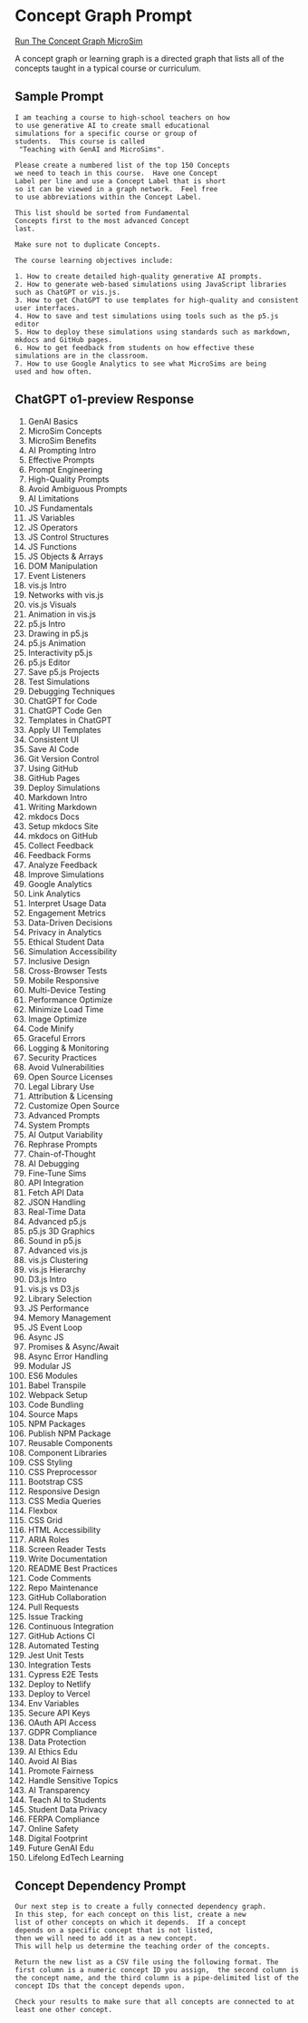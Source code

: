 # Concept Graph Prompt

[Run The Concept Graph MicroSim](./concept-graph.html)

A concept graph or learning graph is a directed graph that lists
all of the concepts taught in a typical course or curriculum.

## Sample Prompt

```linenums="0"
I am teaching a course to high-school teachers on how
to use generative AI to create small educational
simulations for a specific course or group of
students.  This course is called
 "Teaching with GenAI and MicroSims".

Please create a numbered list of the top 150 Concepts
we need to teach in this course.  Have one Concept
Label per line and use a Concept Label that is short
so it can be viewed in a graph network.  Feel free
to use abbreviations within the Concept Label.

This list should be sorted from Fundamental
Concepts first to the most advanced Concept
last.

Make sure not to duplicate Concepts.

The course learning objectives include:

1. How to create detailed high-quality generative AI prompts.
2. How to generate web-based simulations using JavaScript libraries such as ChatGPT or vis.js.
3. How to get ChatGPT to use templates for high-quality and consistent user interfaces.
4. How to save and test simulations using tools such as the p5.js editor
5. How to deploy these simulations using standards such as markdown, mkdocs and GitHub pages.
6. How to get feedback from students on how effective these
simulations are in the classroom.
7. How to use Google Analytics to see what MicroSims are being
used and how often.
```

## ChatGPT o1-preview Response

1.  GenAI Basics
2.  MicroSim Concepts
3.  MicroSim Benefits
4.  AI Prompting Intro
5.  Effective Prompts
6.  Prompt Engineering
7.  High-Quality Prompts
8.  Avoid Ambiguous Prompts
9.  AI Limitations
10.  JS Fundamentals
11.  JS Variables
12.  JS Operators
13.  JS Control Structures
14.  JS Functions
15.  JS Objects & Arrays
16.  DOM Manipulation
17.  Event Listeners
18.  vis.js Intro
19.  Networks with vis.js
20.  vis.js Visuals
21.  Animation in vis.js
22.  p5.js Intro
23.  Drawing in p5.js
24.  p5.js Animation
25.  Interactivity p5.js
26.  p5.js Editor
27.  Save p5.js Projects
28.  Test Simulations
29.  Debugging Techniques
30.  ChatGPT for Code
31.  ChatGPT Code Gen
32.  Templates in ChatGPT
33.  Apply UI Templates
34.  Consistent UI
35.  Save AI Code
36.  Git Version Control
37.  Using GitHub
38.  GitHub Pages
39.  Deploy Simulations
40.  Markdown Intro
41.  Writing Markdown
42.  mkdocs Docs
43.  Setup mkdocs Site
44.  mkdocs on GitHub
45.  Collect Feedback
46.  Feedback Forms
47.  Analyze Feedback
48.  Improve Simulations
49.  Google Analytics
50.  Link Analytics
51.  Interpret Usage Data
52.  Engagement Metrics
53.  Data-Driven Decisions
54.  Privacy in Analytics
55.  Ethical Student Data
56.  Simulation Accessibility
57.  Inclusive Design
58.  Cross-Browser Tests
59.  Mobile Responsive
60.  Multi-Device Testing
61.  Performance Optimize
62.  Minimize Load Time
63.  Image Optimize
64.  Code Minify
65.  Graceful Errors
66.  Logging & Monitoring
67.  Security Practices
68.  Avoid Vulnerabilities
69.  Open Source Licenses
70.  Legal Library Use
71.  Attribution & Licensing
72.  Customize Open Source
73.  Advanced Prompts
74.  System Prompts
75.  AI Output Variability
76.  Rephrase Prompts
77.  Chain-of-Thought
78.  AI Debugging
79.  Fine-Tune Sims
80.  API Integration
81.  Fetch API Data
82.  JSON Handling
83.  Real-Time Data
84.  Advanced p5.js
85.  p5.js 3D Graphics
86.  Sound in p5.js
87.  Advanced vis.js
88.  vis.js Clustering
89.  vis.js Hierarchy
90.  D3.js Intro
91.  vis.js vs D3.js
92.  Library Selection
93.  JS Performance
94.  Memory Management
95.  JS Event Loop
96.  Async JS
97.  Promises & Async/Await
98.  Async Error Handling
99.  Modular JS
100.  ES6 Modules
101.  Babel Transpile
102.  Webpack Setup
103.  Code Bundling
104.  Source Maps
105.  NPM Packages
106.  Publish NPM Package
107.  Reusable Components
108.  Component Libraries
109.  CSS Styling
110.  CSS Preprocessor
111.  Bootstrap CSS
112.  Responsive Design
113.  CSS Media Queries
114.  Flexbox
115.  CSS Grid
116.  HTML Accessibility
117.  ARIA Roles
118.  Screen Reader Tests
119.  Write Documentation
120.  README Best Practices
121.  Code Comments
122.  Repo Maintenance
123.  GitHub Collaboration
124.  Pull Requests
125.  Issue Tracking
126.  Continuous Integration
127.  GitHub Actions CI
128.  Automated Testing
129.  Jest Unit Tests
130.  Integration Tests
131.  Cypress E2E Tests
132.  Deploy to Netlify
133.  Deploy to Vercel
134.  Env Variables
135.  Secure API Keys
136.  OAuth API Access
137.  GDPR Compliance
138.  Data Protection
139.  AI Ethics Edu
140.  Avoid AI Bias
141.  Promote Fairness
142.  Handle Sensitive Topics
143.  AI Transparency
144.  Teach AI to Students
145.  Student Data Privacy
146.  FERPA Compliance
147.  Online Safety
148.  Digital Footprint
149.  Future GenAI Edu
150.  Lifelong EdTech Learning

## Concept Dependency Prompt

```linenums
Our next step is to create a fully connected dependency graph.
In this step, for each concept on this list, create a new
list of other concepts on which it depends.  If a concept
depends on a specific concept that is not listed,
then we will need to add it as a new concept.
This will help us determine the teaching order of the concepts.

Return the new list as a CSV file using the following format. The first column is a numeric concept ID you assign,  the second column is the concept name, and the third column is a pipe-delimited list of the concept IDs that the concept depends upon.

Check your results to make sure that all concepts are connected to at least one other concept.